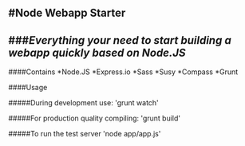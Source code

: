 #Node Webapp Starter
---

###*Everything your need to start building a webapp quickly based on Node.JS*
---

####Contains
*Node.JS
*Express.io
*Sass
*Susy
*Compass
*Grunt

####Usage

#####During development use:
	'grunt watch'

#####For production quality compiling:
	'grunt build'

#####To run the test server
	'node app/app.js'
	

